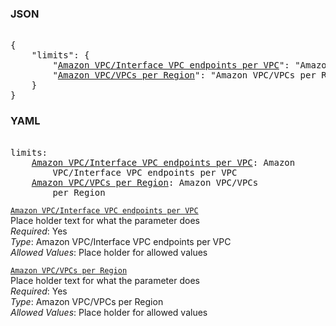 ### JSON 
<pre> 
{
    "limits": {
        "<a href=#Amazon VPC/Interface VPC endpoints per VPC>Amazon VPC/Interface VPC endpoints per VPC</a>": "Amazon VPC/Interface VPC endpoints per VPC", 
        "<a href=#Amazon VPC/VPCs per Region>Amazon VPC/VPCs per Region</a>": "Amazon VPC/VPCs per Region"
    }
}</pre> 
### YAML 
<pre> 
limits:
    <a href=#Amazon VPC/Interface VPC endpoints per VPC>Amazon VPC/Interface VPC endpoints per VPC</a>: Amazon
        VPC/Interface VPC endpoints per VPC
    <a href=#Amazon VPC/VPCs per Region>Amazon VPC/VPCs per Region</a>: Amazon VPC/VPCs
        per Region
</pre> 


<a name= "Amazon VPC/Interface VPC endpoints per VPC" href="mandatory-account-configs/shared-network/limits/Amazon VPC/Interface VPC endpoints per VPC.md">`Amazon VPC/Interface VPC endpoints per VPC`</a> \
Place holder text for what the parameter does \
*Required*: Yes \
*Type*: Amazon VPC/Interface VPC endpoints per VPC \
*Allowed Values*: Place holder for allowed values

<a name= "Amazon VPC/VPCs per Region" href="mandatory-account-configs/shared-network/limits/Amazon VPC/VPCs per Region.md">`Amazon VPC/VPCs per Region`</a> \
Place holder text for what the parameter does \
*Required*: Yes \
*Type*: Amazon VPC/VPCs per Region \
*Allowed Values*: Place holder for allowed values

